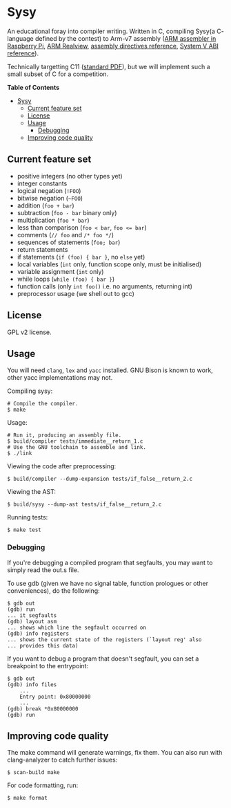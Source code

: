 # Sysy

An educational foray into compiler writing. Written in C, compiling Sysy(a C- language defined by the contest)
to Arm-v7 assembly
([ARM assembler in Raspberry Pi](https://thinkingeek.com/arm-assembler-raspberry-pi/),
[ARM Realview](https://developer.arm.com/documentation/),
[assembly directives reference](https://www.sourceware.org/binutils/docs-2.12/as.info/Pseudo-Ops.html),
[System V ABI reference](https://www.uclibc.org/docs/psABI-arm.pdf)).

Technically targetting C11
([standard PDF](http://www.open-std.org/jtc1/sc22/wg14/www/docs/n1570.pdf)),
but we will implement such a small subset of C for a competition.

<!-- markdown-toc start - Don't edit this section. Run M-x markdown-toc/generate-toc again -->
**Table of Contents**

- [Sysy](#sysy)
    - [Current feature set](#current-feature-set)
    - [License](#license)
    - [Usage](#usage)
        - [Debugging](#debugging)
    - [Improving code quality](#improving-code-quality)

<!-- markdown-toc end -->

## Current feature set

* positive integers (no other types yet)
* integer constants
* logical negation (`!FOO`)
* bitwise negation (`~FOO`)
* addition (`foo + bar`)
* subtraction (`foo - bar` binary only)
* multiplication (`foo * bar`)
* less than comparison (`foo < bar`, `foo <= bar`)
* comments (`// foo` and `/* foo */`)
* sequences of statements (`foo; bar`)
* return statements
* if statements (`if (foo) { bar }`, no `else` yet)
* local variables (`int` only, function scope only, must be
  initialised)
* variable assignment (`int` only)
* while loops (`while (foo) { bar }`)
* function calls (only `int foo()` i.e. no arguments, returning int)
* preprocessor usage (we shell out to gcc)

## License

GPL v2 license.

## Usage

You will need `clang`, `lex` and `yacc` installed. GNU Bison is known
to work, other yacc implementations may not.

Compiling sysy:

    # Compile the compiler.
    $ make

Usage:

    # Run it, producing an assembly file.
    $ build/compiler tests/immediate__return_1.c
    # Use the GNU toolchain to assemble and link.
    $ ./link

Viewing the code after preprocessing:

    $ build/compiler --dump-expansion tests/if_false__return_2.c

Viewing the AST:

    $ build/sysy --dump-ast tests/if_false__return_2.c

Running tests:

    $ make test

### Debugging

If you're debugging a compiled program that segfaults, you may want to
simply read the out.s file.

To use gdb (given we have no signal table, function prologues or other
conveniences), do the following:

    $ gdb out
    (gdb) run
    ... it segfaults
    (gdb) layout asm
    ... shows which line the segfault occurred on
    (gdb) info registers
    ... shows the current state of the registers (`layout reg' also
    ... provides this data)

If you want to debug a program that doesn't segfault, you can set a
breakpoint to the entrypoint:

    $ gdb out
    (gdb) info files
        ...
        Entry point: 0x80000000
        ...
    (gdb) break *0x80000000
    (gdb) run

## Improving code quality

The make command will generate warnings, fix them. You can also run
with clang-analyzer to catch further issues:

    $ scan-build make

For code formatting, run:

    $ make format
